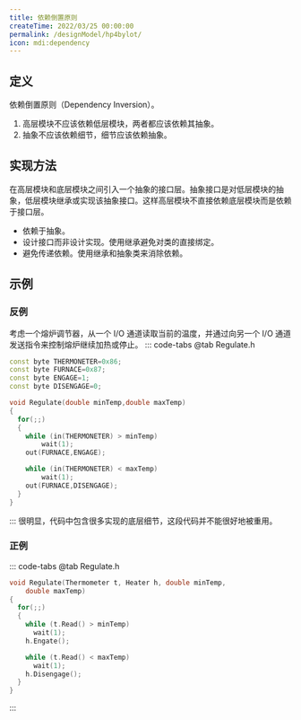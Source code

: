 ```yaml
---
title: 依赖倒置原则
createTime: 2022/03/25 00:00:00
permalink: /designModel/hp4bylot/
icon: mdi:dependency
---
```

## 定义
依赖倒置原则（Dependency Inversion）。

1. 高层模块不应该依赖低层模块，两者都应该依赖其抽象。
2. 抽象不应该依赖细节，细节应该依赖抽象。

## 实现方法
在高层模块和底层模块之间引入一个抽象的接口层。抽象接口是对低层模块的抽象，低层模块继承或实现该抽象接口。这样高层模块不直接依赖底层模块而是依赖于接口层。
- 依赖于抽象。
- 设计接口而非设计实现。使用继承避免对类的直接绑定。
- 避免传递依赖。使用继承和抽象类来消除依赖。

## 示例
### 反例
考虑一个熔炉调节器，从一个 I/O 通道读取当前的温度，并通过向另一个 I/O 通道发送指令来控制熔炉继续加热或停止。
::: code-tabs
@tab Regulate.h
``` c++
const byte THERMONETER=0x86;
const byte FURNACE=0x87;
const byte ENGAGE=1;
const byte DISENGAGE=0;

void Regulate(double minTemp,double maxTemp)
{
  for(;;)
  {
    while (in(THERMONETER) > minTemp)
        wait(1);
    out(FURNACE,ENGAGE);

    while (in(THERMONETER) < maxTemp)
        wait(1);
    out(FURNACE,DISENGAGE);
  }
}
```
:::
很明显，代码中包含很多实现的底层细节，这段代码并不能很好地被重用。

### 正例
::: code-tabs
@tab Regulate.h
``` c++
void Regulate(Thermometer t, Heater h, double minTemp,
    double maxTemp)
{
  for(;;)
  {
    while (t.Read() > minTemp)
      wait(1);
    h.Engate();

    while (t.Read() < maxTemp)
      wait(1);
    h.Disengage();
  }
}
```
:::
